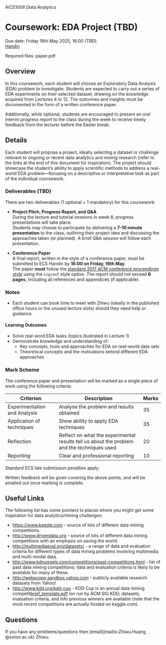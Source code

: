 *AICE1006 Data Analytics*

# Coursework: EDA Project (TBD)

Due date: Friday 16th May 2025, 16:00 (TBD).  
[Handin](https://handin.ecs.soton.ac.uk/soton/2324/COMP6237/4/)

Required files: paper.pdf

## Overview
In this coursework, each student will choose an Exploratory Data Analysis (EDA) problem to investigate. Students are expected to carry out a series of EDA experiments on their selected dataset, drawing on the knowledge acquired from Lectures 4 to 12. The outcomes and insights must be documented in the form of a written conference paper.

Additionally, while optional, students are encouraged to present an oral interim progress report to the class during the week to receive timely feedback from the lecturer before the Easter break.

## Details

Each student will propose a project, ideally selecting a dataset or challenge relevant to ongoing or recent data analytics and mining research (refer to the links at the end of this document for inspiration). The project should showcase the student’s ability to apply scientific methods to address a real-world EDA problem—focusing on a descriptive or interpretative task as part of the individual coursework.

### Deliverables (TBD) 

There are two deliverables (1 optional + 1 mandatory) for this coursework:  

- **Project Pitch, Progress Report, and Q&A**  
  During the lecture and tutorial sessions in week 8, progress presentations will take place.  
  Students may choose to participate by delivering a **7-10 minute presentation** to the class, outlining their project idea and discussing the approaches taken (or planned). A brief Q&A session will follow each presentation.  

- **Conference Paper**  
  A final report, written in the style of a conference paper, must be submitted to ECS Handin by **16:00 on Friday, 16th May**.  
  The paper **must** follow the [standard 2017 ACM conference proceedings style](https://www.acm.org/publications/proceedings-template) using the `sigconf` style option. The report should not exceed **6 pages**, including all references and appendices (if applicable).  

### Notes

* Each student can book time to meet with Zhiwu (ideally in the published office hours or the unused lecture slots) should they need help or guidance.

#### Learning Outcomes

* Solve real-word EDA tasks (topics illustrated in Lecture 1)
* Demonstrate knowledge and understanding of:
	- Key concepts, tools and approaches for EDA on real-world data sets
	- Theoretical concepts and the motivations behind different EDA approaches

### Mark Scheme

The conference paper and presentation will be marked as a single piece of work using the following criteria:


Criterion                    | Description                                                                                | Marks
-----------------------------|--------------------------------------------------------------------------------------------|-------
Experimentation and Analysis | Analyse the problem and results obtained                                                   | 35
Application of techniques    | Show ability to apply EDA techniques                                                       | 35
Reflection		             | Reflect on what the experimental results tell us about the problem and the techniques used | 20
Reporting                    | Clear and professional reporting                                                           | 10

Standard ECS late submission penalties apply.

Written feedback will be given covering the above points, and will be emailed out once marking is complete.

## Useful Links
The following list has some pointers to places where you might get some inspiration for data analytics/mining challenges:

* https://www.kaggle.com - source of lots of different data mining competitions.
* http://www.drivendata.org - source of lots of different data mining competitions with an emphasis on saving the world.
* http://multimediaeval.org/datasets/ - a range of data and evaluation criteria for different types of data mining problems involving multimedia and multi-modal data.
* http://www.kdnuggets.com/competitions/past-competitions.html - list of past data mining competitions; data and evaluation criteria is likely to be available for many of these.
* http://webscope.sandbox.yahoo.com - publicly available research datasets from Yahoo!
* http://www.kdd.org/kdd-cup - KDD Cup is an annual data mining competit[brief_template.pdf](https://github.com/jonhare/COMP6237/files/8068609/brief_template.pdf)
ion run by ACM SIG KDD; datasets, evaluation criteria, and info previous winners are available (note that the most recent competitions are actually hosted on kaggle.com).

## Questions
If you have any problems/questions then [email](mailto:Zhiwu.Huang @soton.ac.uk) Zhiwu.
